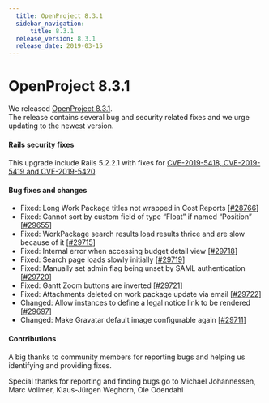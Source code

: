 ```yaml
---
  title: OpenProject 8.3.1
  sidebar_navigation:
      title: 8.3.1
  release_version: 8.3.1
  release_date: 2019-03-15
---
```



# OpenProject 8.3.1

We released
[OpenProject 8.3.1](https://community.openproject.com/versions/1355).  
The release contains several bug and security related fixes and we urge
updating to the newest version.

#### Rails security fixes

#### 

This upgrade include Rails 5.2.2.1 with fixes for [CVE-2019-5418, 
CVE-2019-5419
and CVE-2019-5420](https://weblog.rubyonrails.org/2019/3/13/Rails-4-2-5-1-5-1-6-2-have-been-released/).

#### Bug fixes and changes

  - Fixed: Long Work Package titles not wrapped in
    <span class="explanatory-dictionary-highlight" data-definition="explanatory-dictionary-definition-84">Cost
    Reports</span>
    \[[\#28766](https://community.openproject.com/wp/28766)\]
  - Fixed: Cannot sort by custom field of type “Float” if named
    “Position”
    \[[\#29655](https://community.openproject.com/wp/29655)\]
  - Fixed: WorkPackage search results load results thrice and are slow
    because of it
    \[[\#29715](https://community.openproject.com/wp/29715)\]
  - Fixed: Internal error when accessing budget detail view
    \[[\#29718](https://community.openproject.com/wp/29718)\]
  - Fixed: Search page loads slowly initially
    \[[\#29719](https://community.openproject.com/wp/29719)\]
  - Fixed: Manually set admin flag being unset by SAML authentication
    \[[\#29720](https://community.openproject.com/wp/29720)\]
  - Fixed: Gantt Zoom buttons are inverted
    \[[\#29721](https://community.openproject.com/wp/29721)\]
  - Fixed: Attachments deleted on work package update via email
    \[[\#29722](https://community.openproject.com/wp/29722)\]
  - Changed: Allow instances to define a legal notice link to be
    rendered \[[\#29697](https://community.openproject.com/wp/29697)\]
  - Changed: Make Gravatar default image configurable again
    \[[\#29711](https://community.openproject.com/wp/29711)\]

#### Contributions

A big thanks to community members for reporting bugs and helping us
identifying and providing fixes.

Special thanks for reporting and finding bugs go to Michael Johannessen,
Marc Vollmer, Klaus-Jürgen Weghorn, Ole Odendahl


